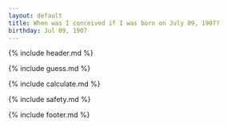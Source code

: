 ```yaml
---
layout: default
title: When was I conceived if I was born on July 09, 1907?
birthday: Jul 09, 1907
---
```


{% include header.md %}

{% include guess.md %}

{% include calculate.md %}

{% include safety.md %}

{% include footer.md %}



